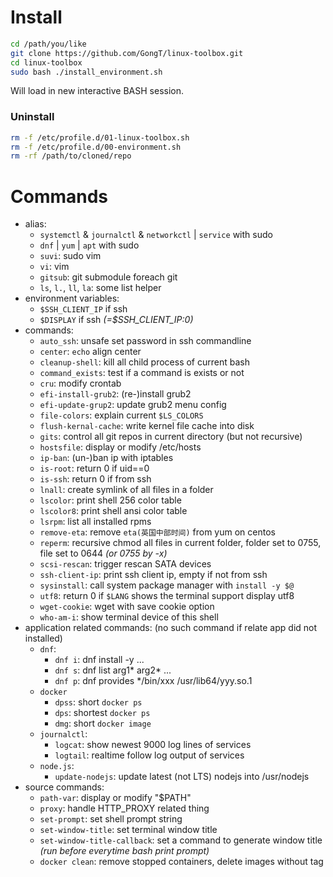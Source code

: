 # Install
```bash
cd /path/you/like
git clone https://github.com/GongT/linux-toolbox.git
cd linux-toolbox
sudo bash ./install_environment.sh
```

Will load in new interactive BASH session.

### Uninstall
```bash
rm -f /etc/profile.d/01-linux-toolbox.sh
rm -f /etc/profile.d/00-environment.sh
rm -rf /path/to/cloned/repo
```

# Commands
* alias:
  * `systemctl` & `journalctl` & `networkctl` | `service` with sudo
  * `dnf` | `yum` | `apt` with sudo
  * `suvi`: sudo vim
  * `vi`: vim
  * `gitsub`: git submodule foreach git
  * `ls`, `l.`, `ll`, `la`: some list helper
* environment variables:
  * `$SSH_CLIENT_IP` if ssh
  * `$DISPLAY` if ssh *(=$SSH_CLIENT_IP:0)*
* commands:
  * `auto_ssh`: unsafe set password in ssh commandline
  * `center`: `echo` align center
  * `cleanup-shell`: kill all child process of current bash
  * `command_exists`: test if a command is exists or not
  * `cru`: modify crontab
  * `efi-install-grub2`: (re-)install grub2
  * `efi-update-grup2`: update grub2 menu config
  * `file-colors`: explain current `$LS_COLORS`
  * `flush-kernal-cache`: write kernel file cache into disk
  * `gits`: control all git repos in current directory (but not recursive)
  * `hostsfile`: display or modify /etc/hosts
  * `ip-ban`: (un-)ban ip with iptables
  * `is-root`: return 0 if uid==0
  * `is-ssh`: return 0 if from ssh
  * `lnall`: create symlink of all files in a folder
  * `lscolor`: print shell 256 color table
  * `lscolor8`: print shell ansi color table
  * `lsrpm`: list all installed rpms
  * `remove-eta`: remove `eta(英国中部时间)` from yum on centos
  * `reperm`: recursive chmod all files in current folder, folder set to 0755, file set to 0644 *(or 0755 by -x)*
  * `scsi-rescan`: trigger rescan SATA devices
  * `ssh-client-ip`: print ssh client ip, empty if not from ssh
  * `sysinstall`: call system package manager with `install -y $@`
  * `utf8`: return 0 if `$LANG` shows the terminal support display utf8
  * `wget-cookie`: wget with save cookie option
  * `who-am-i`: show terminal device of this shell
* application related commands: (no such command if relate app did not installed)
  * `dnf`:
    * `dnf i`: dnf install -y ...
    * `dnf s`: dnf list arg1\* arg2\* ...
    * `dnf p`: dnf provides */bin/xxx /usr/lib64/yyy.so.1
  * `docker`
    * `dpss`: short `docker ps`
    * `dps`: shortest `docker ps`
    * `dmg`: short `docker image`
  * `journalctl`:
    * `logcat`: show newest 9000 log lines of services
    * `logtail`: realtime follow log output of services
  * `node.js`:
    * `update-nodejs`: update latest (not LTS) nodejs into /usr/nodejs
* source commands:
  * `path-var`: display or modify "$PATH"
  * `proxy`: handle HTTP_PROXY related thing
  * `set-prompt`: set shell prompt string
  * `set-window-title`: set terminal window title
  * `set-window-title-callback`: set a command to generate window title *(run before everytime bash print prompt)*
  * `docker clean`: remove stopped containers, delete images without tag

